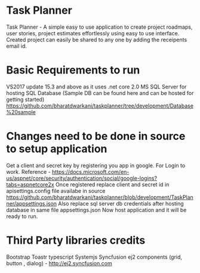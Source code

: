 # Task Planner
Task Planner -  A simple easy to use application to create project roadmaps, user stories, project estimates effortlessly using easy to use interface. Created project can easily be shared to any one by adding the receipents email id.

# Basic Requirements to run
VS2017 update 15.3 and above as it uses .net core 2.0
MS SQL Server for hosting SQL Database (Sample DB can be found here and can be hosted for getting started) https://github.com/bharatdwarkani/taskplanner/tree/development/Database%20sample 

# Changes need to be done in source to setup application 
Get a client and secret key by registering you app in google. For Login to work.
Reference - https://docs.microsoft.com/en-us/aspnet/core/security/authentication/social/google-logins?tabs=aspnetcore2x
Once registered replace client and secret id in apisettings.config file availabe in source https://github.com/bharatdwarkani/taskplanner/blob/development/TaskPlanner/appsettings.json
Also replace sql server db credentials after hosting database in same file appsettings.json
Now host application and it will be ready to run.

# Third Party libraries credits

Bootstrap
Toastr
typescript
Systemjs
Syncfusion ej2 components (grid, button , dialog) - http://ej2.syncfusion.com 



